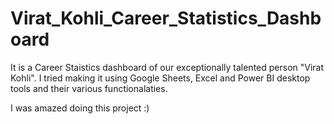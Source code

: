 # Virat_Kohli_Career_Statistics_Dashboard
It is a Career Staistics dashboard of our exceptionally talented person "Virat Kohli".
I tried making it using Google Sheets, Excel and Power BI desktop tools and their various functionalaties.

I was amazed doing this project :)
